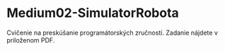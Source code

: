 # Medium02-SimulatorRobota
Cvičenie na preskúšanie programátorských zručností. Zadanie nájdete v priloženom PDF.
